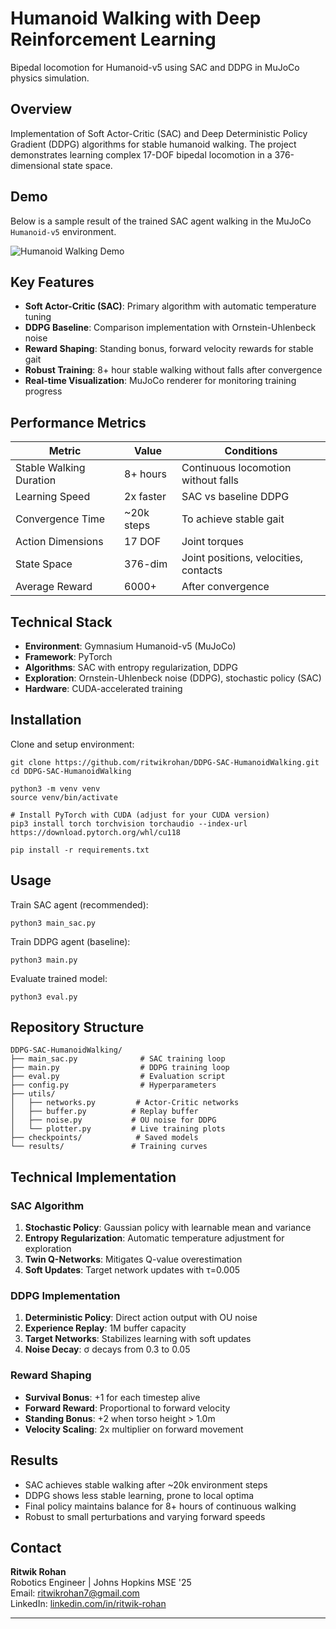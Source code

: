 # Humanoid Walking with Deep Reinforcement Learning

Bipedal locomotion for Humanoid-v5 using SAC and DDPG in MuJoCo physics simulation.

## Overview

Implementation of Soft Actor-Critic (SAC) and Deep Deterministic Policy Gradient (DDPG) algorithms for stable humanoid walking. The project demonstrates learning complex 17-DOF bipedal locomotion in a 376-dimensional state space.

## Demo

Below is a sample result of the trained SAC agent walking in the MuJoCo `Humanoid-v5` environment.

![Humanoid Walking Demo](media/humanoid_walking.gif)

## Key Features

- **Soft Actor-Critic (SAC)**: Primary algorithm with automatic temperature tuning
- **DDPG Baseline**: Comparison implementation with Ornstein-Uhlenbeck noise
- **Reward Shaping**: Standing bonus, forward velocity rewards for stable gait
- **Robust Training**: 8+ hour stable walking without falls after convergence
- **Real-time Visualization**: MuJoCo renderer for monitoring training progress

## Performance Metrics

| Metric | Value | Conditions |
|--------|-------|------------|
| Stable Walking Duration | 8+ hours | Continuous locomotion without falls |
| Learning Speed | 2x faster | SAC vs baseline DDPG |
| Convergence Time | ~20k steps | To achieve stable gait |
| Action Dimensions | 17 DOF | Joint torques |
| State Space | 376-dim | Joint positions, velocities, contacts |
| Average Reward | 6000+ | After convergence |

## Technical Stack

- **Environment**: Gymnasium Humanoid-v5 (MuJoCo)
- **Framework**: PyTorch
- **Algorithms**: SAC with entropy regularization, DDPG
- **Exploration**: Ornstein-Uhlenbeck noise (DDPG), stochastic policy (SAC)
- **Hardware**: CUDA-accelerated training

## Installation

Clone and setup environment:

    git clone https://github.com/ritwikrohan/DDPG-SAC-HumanoidWalking.git
    cd DDPG-SAC-HumanoidWalking
    
    python3 -m venv venv
    source venv/bin/activate
    
    # Install PyTorch with CUDA (adjust for your CUDA version)
    pip3 install torch torchvision torchaudio --index-url https://download.pytorch.org/whl/cu118
    
    pip install -r requirements.txt

## Usage

Train SAC agent (recommended):

    python3 main_sac.py

Train DDPG agent (baseline):

    python3 main.py

Evaluate trained model:

    python3 eval.py

## Repository Structure

```
DDPG-SAC-HumanoidWalking/
├── main_sac.py              # SAC training loop
├── main.py                  # DDPG training loop  
├── eval.py                  # Evaluation script
├── config.py                # Hyperparameters
├── utils/
│   ├── networks.py         # Actor-Critic networks
│   ├── buffer.py          # Replay buffer
│   ├── noise.py           # OU noise for DDPG
│   └── plotter.py         # Live training plots
├── checkpoints/            # Saved models
└── results/               # Training curves
```

## Technical Implementation

### SAC Algorithm
1. **Stochastic Policy**: Gaussian policy with learnable mean and variance
2. **Entropy Regularization**: Automatic temperature adjustment for exploration
3. **Twin Q-Networks**: Mitigates Q-value overestimation
4. **Soft Updates**: Target network updates with τ=0.005

### DDPG Implementation
1. **Deterministic Policy**: Direct action output with OU noise
2. **Experience Replay**: 1M buffer capacity
3. **Target Networks**: Stabilizes learning with soft updates
4. **Noise Decay**: σ decays from 0.3 to 0.05

### Reward Shaping
- **Survival Bonus**: +1 for each timestep alive
- **Forward Reward**: Proportional to forward velocity
- **Standing Bonus**: +2 when torso height > 1.0m
- **Velocity Scaling**: 2x multiplier on forward movement

## Results

- SAC achieves stable walking after ~20k environment steps
- DDPG shows less stable learning, prone to local optima
- Final policy maintains balance for 8+ hours of continuous walking
- Robust to small perturbations and varying forward speeds

## Contact

**Ritwik Rohan**  
Robotics Engineer | Johns Hopkins MSE '25  
Email: ritwikrohan7@gmail.com  
LinkedIn: [linkedin.com/in/ritwik-rohan](https://linkedin.com/in/ritwik-rohan)

---
